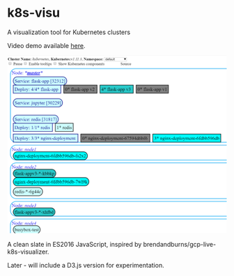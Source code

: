 # k8s-visu

A visualization tool for Kubernetes clusters

Video demo available [here](https://www.youtube.com/watch?v=uyxHvMYCID0).

![](images/KubeView.png)

A clean slate in ES2016 JavaScript, inspired by brendandburns/gcp-live-k8s-visualizer.

Later - will include a D3.js version for experimentation.

